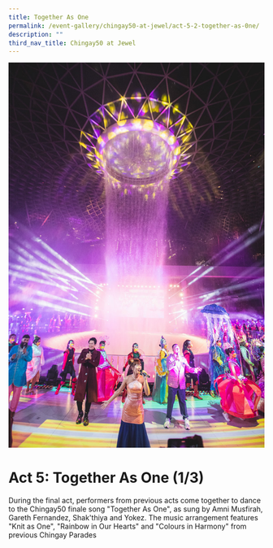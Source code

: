 ```yaml
---
title: Together As One
permalink: /event-gallery/chingay50-at-jewel/act-5-2-together-as-0ne/
description: ""
third_nav_title: Chingay50 at Jewel
---
```

![Act 5.2: Together As One](/images/Event%20Gallery/Chingay50%20at%20Jewel/Act%205%202%20Finale%20potrait-01.jpg)

# **Act 5: Together As One (1/3)**

During the final act, performers from previous acts come together to dance to the Chingay50 finale song "Together As One", as sung by Amni Musfirah, Gareth Fernandez, Shak'thiya and Yokez. The music arrangement features "Knit as One", "Rainbow in Our Hearts" and "Colours in Harmony" from previous Chingay Parades